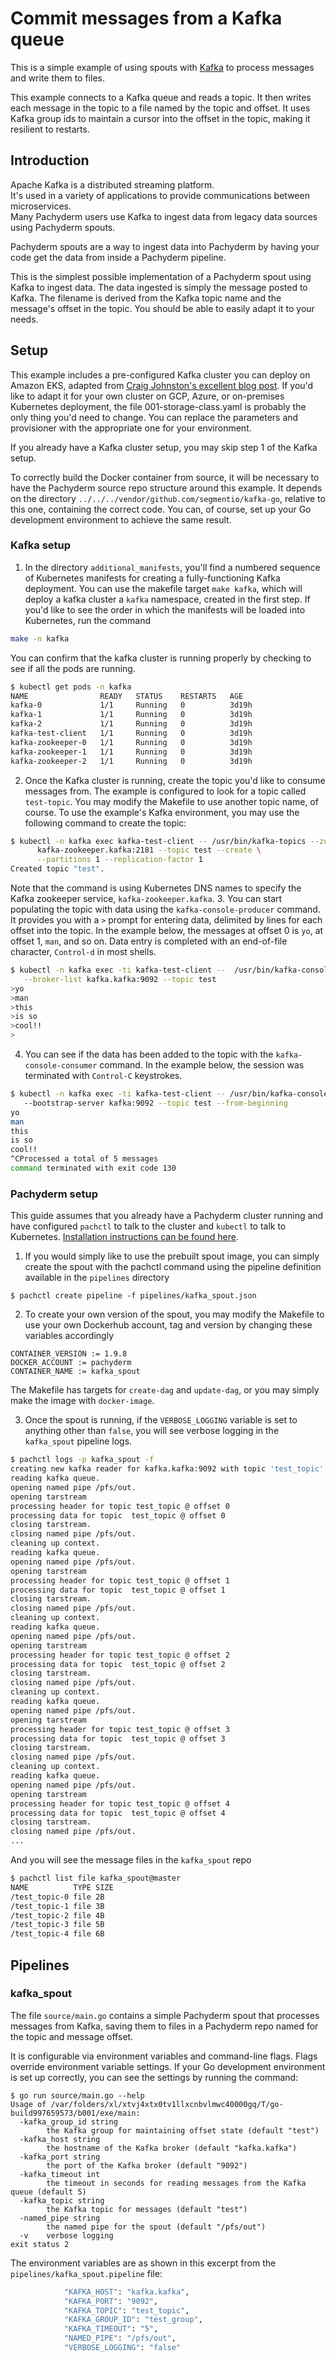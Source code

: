# Commit messages from a Kafka queue

This is a simple example of using spouts with [Kafka](https://kafka.apache.org) to process messages and write them to files.


This example connects to a Kafka queue and reads a topic.
It then writes each message in the topic to a file named by the topic and offset. 
It uses Kafka group ids to maintain a cursor into the offset in the topic, 
making it resilient to restarts.

## Introduction

Apache Kafka is a distributed streaming platform.  
It's used in a variety of applications to provide communications between microservices.  
Many Pachyderm users use Kafka to ingest data from legacy data sources using Pachyderm spouts.

Pachyderm spouts are a way to ingest data into Pachyderm 
by having your code get the data from inside a Pachyderm pipeline.

This is the simplest possible implementation of a Pachyderm spout using Kafka to ingest data.
The data ingested is simply the message posted to Kafka.
The filename is derived from the Kafka topic name and the message's offset in the topic.
You should be able to easily adapt it to your needs.

## Setup

This example includes a pre-configured Kafka cluster you can deploy on Amazon EKS,
adapted from [Craig Johnston's excellent blog post](https://imti.co/kafka-kubernetes/).
If you'd like to adapt it for your own cluster on GCP, Azure, or on-premises Kubernetes deployment,
the file 001-storage-class.yaml is probably the only thing you'd need to change.
You can replace the parameters and provisioner with the appropriate one for your environment.

If you already have a Kafka cluster setup, you may skip step 1 of the Kafka setup.

To correctly build the Docker container from source, 
it will be necessary to have the Pachyderm source repo structure around this example.
It depends on the directory `../../../vendor/github.com/segmentio/kafka-go`,
relative to this one,
containing the correct code.
You can, of course, set up your Go development environment to achieve the same result.

### Kafka setup

1. In the directory `additional_manifests`, 
you'll find a numbered sequence of Kubernetes manifests for creating a fully-functioning Kafka deployment.
You can use the makefile target `make kafka`,
which will deploy a kafka cluster a `kafka` namespace, created in the first step.
If you'd like to see the order in which the manifests will be loaded into Kubernetes,
run the command
```sh
make -n kafka
```
You can confirm that the kafka cluster is running properly by checking to see if all the pods are running.
```sh
$ kubectl get pods -n kafka
NAME                READY   STATUS    RESTARTS   AGE
kafka-0             1/1     Running   0          3d19h
kafka-1             1/1     Running   0          3d19h
kafka-2             1/1     Running   0          3d19h
kafka-test-client   1/1     Running   0          3d19h
kafka-zookeeper-0   1/1     Running   0          3d19h
kafka-zookeeper-1   1/1     Running   0          3d19h
kafka-zookeeper-2   1/1     Running   0          3d19h
```
2. Once the Kafka cluster is running, create the topic you'd like to consume messages from.
The example is configured to look for a topic called `test-topic`.
You may modify the Makefile to use another topic name, of course.
To use the example's Kafka environment,
you may use the following command to create the topic:
```sh
$ kubectl -n kafka exec kafka-test-client -- /usr/bin/kafka-topics --zookeeper \
      kafka-zookeeper.kafka:2181 --topic test --create \
      --partitions 1 --replication-factor 1
Created topic "test".
```
Note that the command is using Kubernetes DNS names to specify the Kafka zookeeper service,
`kafka-zookeeper.kafka`.
3. You can start populating the topic with data using the `kafka-console-producer` command.
It provides you with a `>` prompt for entering data,
delimited by lines for each offset into the topic.
In the example below, the messages at offset 0 is `yo`, 
at offset 1, `man`,
and so on.
Data entry is completed with an end-of-file character,
`Control-d` in most shells.
```sh
$ kubectl -n kafka exec -ti kafka-test-client --  /usr/bin/kafka-console-producer \
   --broker-list kafka.kafka:9092 --topic test 
>yo 
>man
>this 
>is so
>cool!!
>
```
4. You can see if the data has been added to the topic with the `kafka-console-consumer` command.
In the example below,
the session was terminated with `Control-C` keystrokes.
```sh
$ kubectl -n kafka exec -ti kafka-test-client -- /usr/bin/kafka-console-consumer 
   --bootstrap-server kafka:9092 --topic test --from-beginning
yo
man
this
is so
cool!!
^CProcessed a total of 5 messages
command terminated with exit code 130
```
### Pachyderm setup

This guide assumes that you already have a Pachyderm cluster running and have configured `pachctl` to talk to the cluster and `kubectl` to talk to Kubernetes.
[Installation instructions can be found here](http://pachyderm.readthedocs.io/en/stable/getting_started/local_installation.html).

1. If you would simply like to use the prebuilt spout image,
you can simply create the spout with the pachctl command
using the pipeline definition available in the `pipelines` directory
```
$ pachctl create pipeline -f pipelines/kafka_spout.json
```

2. To create your own version of the spout,
you may modify the Makefile to use your own Dockerhub account, tag and version
by changing these variables accordingly
```
CONTAINER_VERSION := 1.9.8
DOCKER_ACCOUNT := pachyderm
CONTAINER_NAME := kafka_spout
```
The Makefile has targets for `create-dag` and `update-dag`, 
or you may simply make the image with `docker-image`.

3. Once the spout is running, 
if the `VERBOSE_LOGGING` variable is set to anything other than `false`,
you will see verbose logging in the `kafka_spout` pipeline logs.
```sh
$ pachctl logs -p kafka_spout -f
creating new kafka reader for kafka.kafka:9092 with topic 'test_topic' and group 'test_group'
reading kafka queue.
opening named pipe /pfs/out.
opening tarstream
processing header for topic test_topic @ offset 0
processing data for topic  test_topic @ offset 0
closing tarstream.
closing named pipe /pfs/out.
cleaning up context.
reading kafka queue.
opening named pipe /pfs/out.
opening tarstream
processing header for topic test_topic @ offset 1
processing data for topic  test_topic @ offset 1
closing tarstream.
closing named pipe /pfs/out.
cleaning up context.
reading kafka queue.
opening named pipe /pfs/out.
opening tarstream
processing header for topic test_topic @ offset 2
processing data for topic  test_topic @ offset 2
closing tarstream.
closing named pipe /pfs/out.
cleaning up context.
reading kafka queue.
opening named pipe /pfs/out.
opening tarstream
processing header for topic test_topic @ offset 3
processing data for topic  test_topic @ offset 3
closing tarstream.
closing named pipe /pfs/out.
cleaning up context.
reading kafka queue.
opening named pipe /pfs/out.
opening tarstream
processing header for topic test_topic @ offset 4
processing data for topic  test_topic @ offset 4
closing tarstream.
closing named pipe /pfs/out.
...
```
And you will see the message files in the `kafka_spout` repo
```sh
$ pachctl list file kafka_spout@master
NAME          TYPE SIZE 
/test_topic-0 file 2B   
/test_topic-1 file 3B   
/test_topic-2 file 4B   
/test_topic-3 file 5B   
/test_topic-4 file 6B   
```
## Pipelines

### kafka_spout

The file `source/main.go` contains a simple Pachyderm spout that processes messages from Kafka,
saving them to files in a Pachyderm repo named for the topic and message offset.

It is configurable via environment variables and command-line flags. 
Flags override environment variable settings.
If your Go development environment is set up correctly,
you can see the settings by running the command:
```
$ go run source/main.go --help
Usage of /var/folders/xl/xtvj4xtx0tv1llxcnbvlmwc40000gq/T/go-build997659573/b001/exe/main:
  -kafka_group_id string
    	the Kafka group for maintaining offset state (default "test")
  -kafka_host string
    	the hostname of the Kafka broker (default "kafka.kafka")
  -kafka_port string
    	the port of the Kafka broker (default "9092")
  -kafka_timeout int
    	the timeout in seconds for reading messages from the Kafka queue (default 5)
  -kafka_topic string
    	the Kafka topic for messages (default "test")
  -named_pipe string
    	the named pipe for the spout (default "/pfs/out")
  -v	verbose logging
exit status 2
```
The environment variables are as shown 
in this excerpt from the `pipelines/kafka_spout.pipeline` file:
```sh
            "KAFKA_HOST": "kafka.kafka",
            "KAFKA_PORT": "9092",
            "KAFKA_TOPIC": "test_topic",
            "KAFKA_GROUP_ID": "test_group",
            "KAFKA_TIMEOUT": "5",
            "NAMED_PIPE": "/pfs/out",
            "VERBOSE_LOGGING": "false"
```

